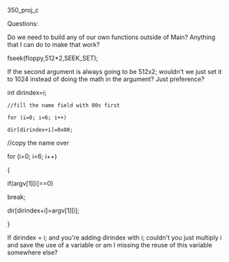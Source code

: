 350_proj_c

Questions:

Do we need to build any of our own functions outside of Main?  Anything that I can do to make that work?
  
fseek(floppy,512*2,SEEK_SET);

If the second argument is always going to be 512x2; wouldn't we just set it to 1024 instead of doing the math in the argument?  Just preference?



int dirindex=i;

	//fill the name field with 00s first
  
	for (i=0; i<6; i++)
	
    dir[dirindex+i]=0x00;
	
  //copy the name over
	
  for (i=0; i<6; i++)
	
  {
	
  if(argv[1][i]==0)
	
  break;
	
  dir[dirindex+i]=argv[1][i];
	
  }

If dirindex = i; and you're adding dirindex with i; couldn't you just multiply i and save the use of a variable or am I missing the reuse of this variable somewhere else?
